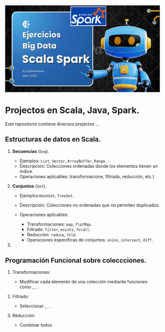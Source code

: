 ![](https://raw.githubusercontent.com/gabrielfernando01/spark/master/pseudocodigo_examples/image/cover_project.png)

# Projectos en Scala, Java, Spark.

Este repositorio contiene diversos projectos ...

## Estructuras de datos en Scala.

1. **Secuencias** (<code>Seq</code>).

	+ Ejemplos: <code>List</code>, <code>Vector</code>, <code>ArrayBuffer</code>, <code>Range</code>.
	+ Descripción: Colecciones ordenadas donde los elementos tienen un índice.
	+ Operaciones aplicables: transformacione, filtrado, reducción, etc.)
	
	
2. **Conjuntos** (<code>Set</code>).

	+ Ejemplos:<code>HashSet</code>, <code>TreeSet</code>.
	+ Descripción: Colecciones no ordenadas que no permiten duplicados.
	+ Operaciones aplicables:
		
		+ Transformaciones: <code>map</code>, <code>flatMap</code>.
		+ Filtrado: <code>filter</code>, <code>exists</code>, <code>forall</code>.
		+ Reducción: <code>reduce</code>, <code>fold</code>.
		+ Operaciones especificas de conjuntos: <code>union</code>, <code>intersect</code>, <code>diff</code>.
		
3. 
	
## Programación Funcional sobre coleccciones.

1. Transformaciones:

	+ Modificar cada elemento de una colección mediante funciones como <code></code>, <code></code>, <code></code>.
	
2. Filtrado:

	+ Seleccionar <code></code>, <code></code>, <code></code>.
	
3. Reducción:

	+ Combinar todos